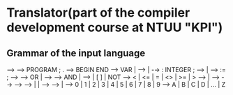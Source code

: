 # Translator(part of the compiler development course at NTUU "KPI")
## Grammar of the input language
<signal-program> --> <program>
<program> --> PROGRAM <procedure-identifier> ;
<block>.
<block> --> <variable-declarations> BEGIN
<statements-list> END
<variable-declarations> --> VAR <declarations-
list> | <empty>
<declarations-list> --> <declaration> <declara-
tions-list> |
<empty>
<declaration> -→<variable-identifier> :
INTEGER ;
<statements-list> --> <statement> <statements-
list> |
<empty>
<statement> --> <variable-identifier> := <condi-
tional-expression> ;
<conditional-expression> --> <logical-summand>
<logical>
<logical> --> OR <logical-summand> <logical> |
<empty>
<logical-summand> --> <logical-multiplier> <log-
ical-multipliers-list>
<logical-multipliers-list> --> AND <logical-mul-
tiplier> <logical-multipliers-list> |
<empty>
<logical-multiplier> --> <expression><comparsion-operator><expression> |
[ <conditional-expression> ] |
NOT <logical-multiplier>
<comparison-operator> --> < | <= | = | <> | >= | >
<expression> --> <variable-identifier> | <unsigned-integer>
<variable-identifier> --> <identifier>
<procedure-identifier> --> <identifier>
<identifier> --> <letter><string>
<string> --> <letter><string> |  <digit><string> | <empty>
<unsigned-integer> --> <digit><digits-string>
<digits-string> --> <digit><digits-string> | <empty>
<digit> --> 0 | 1 | 2 | 3 | 4 | 5 | 6 | 7 | 8 | 9
<letter> --> A | B | C | D | ... | Z
